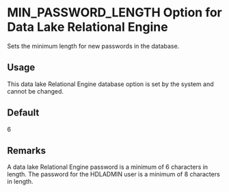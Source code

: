 <!-- loio814661016ce2101499ddd334930bf1ed -->

# MIN\_PASSWORD\_LENGTH Option for Data Lake Relational Engine

Sets the minimum length for new passwords in the database.



<a name="loio814661016ce2101499ddd334930bf1ed__section_rv2_mvs_swb"/>

## Usage

This data lake Relational Engine database option is set by the system and cannot be changed.



## Default

6



## Remarks

A data lake Relational Engine password is a minimum of 6 characters in length. The password for the HDLADMIN user is a minimum of 8 characters in length.

